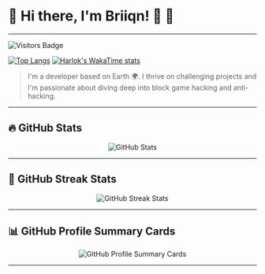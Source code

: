 # 🌟 Hi there, I'm Briiqn! 👋 🌟

---

![Visitors Badge](https://komarev.com/ghpvc/?username=Briiqn&color=blue)

[![Top Langs](https://github-readme-stats.vercel.app/api/top-langs/?username=Briiqn&layout=donut-vertical)](https://github.com/anuraghazra/github-readme-stats)
[![Harlok's WakaTime stats](https://github-readme-stats.vercel.app/api/wakatime?username=Briiqn)](https://github.com/anuraghazra/github-readme-stats)

> I'm a developer based on Earth 🌍. I thrive on challenging projects and I'm passionate about diving deep into block game hacking and anti-hacking.

---

## 🔥 GitHub Stats

<div align="center">
  <img src="https://github-readme-stats.vercel.app/api?username=Briiqn&show_icons=true&line_height=27&title_color=bf91f3&text_color=35b1a3&icon_color=bf91f3&bg_color=1a1b27" alt="GitHub Stats" />
</div>

---

## 🌟 GitHub Streak Stats

<div align="center">
  <img src="https://github-readme-streak-stats.herokuapp.com/?user=Briiqn&theme=tokyonight" alt="GitHub Streak Stats" />
</div>

---

## 📊 GitHub Profile Summary Cards

<div align="center">
  <img src="https://github-profile-summary-cards.vercel.app/api/cards/profile-details?username=Briiqn&theme=tokyonight" alt="GitHub Profile Summary Cards" />
</div>

---
